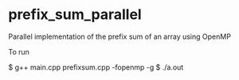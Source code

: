 # prefix_sum_parallel

Parallel implementation of the prefix sum of an array using OpenMP

To run

$ g++ main.cpp prefixsum.cpp -fopenmp -g
$ ./a.out

